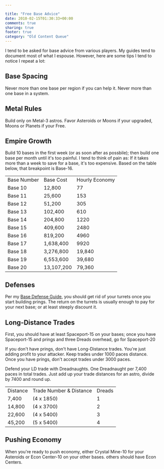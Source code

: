 ```yaml
---

title: "Free Base Advice"
date: 2010-02-15T01:30:33+00:00
comments: true
sharing: true
footer: true
category: "Old Content Queue"
---
```


I tend to be asked for base advice from various players. My guides tend
to document most of what I espouse. However, here are some tips I tend
to notice I repeat a lot:



## Base Spacing

Never more than one base per region if you can help it. Never more than
one base in a system.

## Metal Rules

Build only on Metal-3 astros. Favor Asteroids or Moons if your upgraded,
Moons or Planets if your Free.

## Empire Growth

Build 10 bases in the first week (or as soon after as
possbile); then build one base per month until it's too painful. I tend
to think of pain as: If it takes more than a week to save for a base,
it's too expensive. Based on the table below, that breakpoint is
Base-16.

<table>
<tr>
  <td class='heading'>Base Number</td>
  <td class='heading'>Base Cost</td>
  <td class='heading'>Hourly Economy</td>
</tr>
<tr>
  <td >Base 10</td>
  <td >12,800</td>
  <td >77</td>
</tr>
<tr>
  <td >Base 11</td>
  <td >25,600</td>
  <td >153</td>
</tr>
<tr>
  <td >Base 12</td>
  <td >51,200</td>
  <td >305</td>
</tr>
<tr>
  <td >Base 13</td>
  <td >102,400</td>
  <td >610</td>
</tr>
<tr>
  <td >Base 14</td>
  <td >204,800</td>
  <td >1220</td>
</tr>
<tr>
  <td >Base 15</td>
  <td >409,600</td>
  <td >2480</td>
</tr>
<tr>
  <td >Base 16</td>
  <td >819,200</td>
  <td >4960</td>
</tr>
<tr>
  <td >Base 17</td>
  <td >1,638,400</td>
  <td >9920</td>
</tr>
<tr>
  <td >Base 18</td>
  <td >3,276,800</td>
  <td >19,840</td>
</tr>
<tr>
  <td >Base 19</td>
  <td >6,553,600</td>
  <td >39,680</td>
</tr>
<tr>
  <td >Base 20</td>
  <td >13,107,200</td>
  <td >79,360</td></tr></table>

## Defenses

Per my [Base Defense Guide](/astro-empires/base-defense-guide), you should get rid of your turrets once
you start building prings. The return on the turrets is usually enough
to pay for your next base; or at least steeply discount it.

## Long-Distance Trades

First, you should have at least Spaceport-15 on your bases; once you
have Spaceport-15 and prings and three Dreads overhead, go for
Spaceport-20

If you don't have prings, don't have Long-Distance trades. You're just
adding profit to your attacker. Keep trades under 1000 paces distance.
Once you have prings, don't accept trades under 3000 paces. 

Defend your LD trade with Dreadnaughts. One Dreadnaught per 7,400 paces
in total trades. Just add up your trade distances for an astro, divide
by 7400 and round up.

<table>
<tr>
  <td class='heading'>Distance</td>
  <td class='heading'>Trade Number & Distance</td>
  <td class='heading'>Dreads</td>
</tr>
<tr>
  <td >7,400</td>
  <td >(4 x 1850)</td>
  <td >1</td>
</tr>
<tr>
  <td >14,800</td>
  <td >(4 x 3700)</td>
  <td >2</td>
</tr>
<tr>
  <td >22,600</td>
  <td >(4 x 5400)</td>
  <td >3</td>
</tr>
<tr>
  <td >45,200</td>
  <td >(5 x 5400)</td>
  <td >4</td></tr></table>

## Pushing Economy

When you're ready to push economy, either Crystal Mine-10 for your
Asteroids or Econ Center-10 on your other bases.  others should have
Econ Centers.

